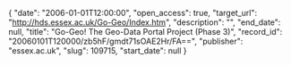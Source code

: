 {
  "date": "2006-01-01T12:00:00", 
  "open_access": true, 
  "target_url": "http://hds.essex.ac.uk/Go-Geo/Index.htm", 
  "description": "", 
  "end_date": null, 
  "title": "Go-Geo! The Geo-Data Portal Project (Phase 3)", 
  "record_id": "20060101T120000/zb5hF/gmdt71sOAE2Hr/FA==", 
  "publisher": "essex.ac.uk", 
  "slug": 109715, 
  "start_date": null
}

